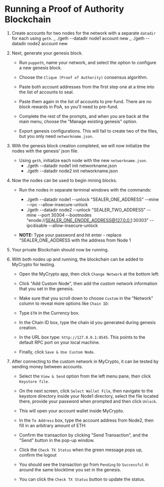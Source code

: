 # Running a Proof of Authority Blockchain

1. Create accounts for two nodes for the network with a separate `datadir` for each using `geth`.
   _ ./geth --datadir node1 account new
   _ ./geth --datadir node2 account new

2. Next, generate your genesis block.

   - Run `puppeth`, name your network, and select the option to configure a new genesis block.

   - Choose the `Clique (Proof of Authority)` consensus algorithm.

   - Paste both account addresses from the first step one at a time into the list of accounts to seal.

   - Paste them again in the list of accounts to pre-fund. There are no block rewards in PoA, so you'll need to pre-fund.

   - Complete the rest of the prompts, and when you are back at the main menu, choose the "Manage existing genesis" option.

   - Export genesis configurations. This will fail to create two of the files, but you only need `networkname.json`.

3. With the genesis block creation completed, we will now initialize the nodes with the genesis' json file.

   - Using `geth`, initialize each node with the new `networkname.json`.
     - ./geth --datadir node1 init networkname.json
     - ./geth --datadir node2 init networkname.json

4. Now the nodes can be used to begin mining blocks.

   - Run the nodes in separate terminal windows with the commands:

     - ./geth --datadir node1 --unlock "SEALER_ONE_ADDRESS" --mine --rpc --allow-insecure-unlock
     - ./geth --datadir node2 --unlock "SEALER_TWO_ADDRESS" --mine --port 30304 --bootnodes "enode://SEALER_ONE_ENODE_ADDRESS@127.0.0.1:30303" --ipcdisable --allow-insecure-unlock

   - **NOTE:** Type your password and hit enter - replace "SEALER_ONE_ADDRESS with the address from Node 1

5. Your private Blockchain should now be running.

6. With both nodes up and running, the blockchain can be added to MyCrypto for testing.

   - Open the MyCrypto app, then click `Change Network` at the bottom left:

   - Click "Add Custom Node", then add the custom network information that you set in the genesis.

   - Make sure that you scroll down to choose `Custom` in the "Network" column to reveal more options like `Chain ID`:

   - Type `ETH` in the Currency box.

   - In the Chain ID box, type the chain id you generated during genesis creation.

   - In the URL box type: `http://127.0.0.1:8545`. This points to the default RPC port on your local machine.

   - Finally, click `Save & Use Custom Node`.

7. After connecting to the custom network in MyCrypto, it can be tested by sending money between accounts.

   - Select the `View & Send` option from the left menu pane, then click `Keystore file`.

   - On the next screen, click `Select Wallet File`, then navigate to the keystore directory inside your Node1 directory, select the file located there, provide your password when prompted and then click `Unlock`.

   - This will open your account wallet inside MyCrypto.

   - In the `To Address` box, type the account address from Node2, then fill in an arbitrary amount of ETH:

   - Confirm the transaction by clicking "Send Transaction", and the "Send" button in the pop-up window.

   - Click the `Check TX Status` when the green message pops up, confirm the logout

   - You should see the transaction go from `Pending` to `Successful` in around the same blocktime you set in the genesis.

   - You can click the `Check TX Status` button to update the status.
